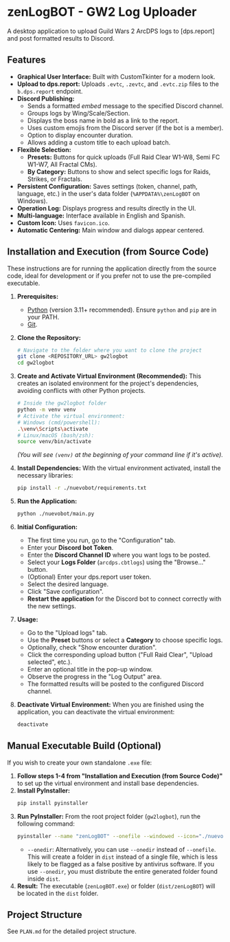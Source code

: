# zenLogBOT - GW2 Log Uploader

A desktop application to upload Guild Wars 2 ArcDPS logs to [dps.report] and post formatted results to Discord.

## Features

*   **Graphical User Interface:** Built with CustomTkinter for a modern look.
*   **Upload to dps.report:** Uploads `.evtc`, `.zevtc`, and `.evtc.zip` files to the `b.dps.report` endpoint.
*   **Discord Publishing:**
    *   Sends a formatted *embed* message to the specified Discord channel.
    *   Groups logs by Wing/Scale/Section.
    *   Displays the boss name in bold as a link to the report.
    *   Uses custom emojis from the Discord server (if the bot is a member).
    *   Option to display encounter duration.
    *   Allows adding a custom title to each upload batch.
*   **Flexible Selection:**
    *   **Presets:** Buttons for quick uploads (Full Raid Clear W1-W8, Semi FC W1-W7, All Fractal CMs).
    *   **By Category:** Buttons to show and select specific logs for Raids, Strikes, or Fractals.
*   **Persistent Configuration:** Saves settings (token, channel, path, language, etc.) in the user's data folder (`%APPDATA%\zenLogBOT` on Windows).
*   **Operation Log:** Displays progress and results directly in the UI.
*   **Multi-language:** Interface available in English and Spanish.
*   **Custom Icon:** Uses `favicon.ico`.
*   **Automatic Centering:** Main window and dialogs appear centered.

## Installation and Execution (from Source Code)

These instructions are for running the application directly from the source code, ideal for development or if you prefer not to use the pre-compiled executable.

1.  **Prerequisites:**
    *   [Python](https://www.python.org/downloads/) (version 3.11+ recommended). Ensure `python` and `pip` are in your PATH.
    *   [Git](https://git-scm.com/downloads/).

2.  **Clone the Repository:**
    ```bash
    # Navigate to the folder where you want to clone the project
    git clone <REPOSITORY_URL> gw2logbot
    cd gw2logbot
    ```

3.  **Create and Activate Virtual Environment (Recommended):**
    This creates an isolated environment for the project's dependencies, avoiding conflicts with other Python projects.
    ```bash
    # Inside the gw2logbot folder
    python -m venv venv
    # Activate the virtual environment:
    # Windows (cmd/powershell):
    .\venv\Scripts\activate
    # Linux/macOS (bash/zsh):
    source venv/bin/activate
    ```
    *(You will see `(venv)` at the beginning of your command line if it's active).*

4.  **Install Dependencies:**
    With the virtual environment activated, install the necessary libraries:
    ```bash
    pip install -r ./nuevobot/requirements.txt
    ```

5.  **Run the Application:**
    ```bash
    python ./nuevobot/main.py
    ```

6.  **Initial Configuration:**
    *   The first time you run, go to the "Configuration" tab.
    *   Enter your **Discord bot Token**.
    *   Enter the **Discord Channel ID** where you want logs to be posted.
    *   Select your **Logs Folder** (`arcdps.cbtlogs`) using the "Browse..." button.
    *   (Optional) Enter your dps.report user token.
    *   Select the desired language.
    *   Click "Save configuration".
    *   **Restart the application** for the Discord bot to connect correctly with the new settings.

7.  **Usage:**
    *   Go to the "Upload logs" tab.
    *   Use the **Preset** buttons or select a **Category** to choose specific logs.
    *   Optionally, check "Show encounter duration".
    *   Click the corresponding upload button ("Full Raid Clear", "Upload selected", etc.).
    *   Enter an optional title in the pop-up window.
    *   Observe the progress in the "Log Output" area.
    *   The formatted results will be posted to the configured Discord channel.

8.  **Deactivate Virtual Environment:**
    When you are finished using the application, you can deactivate the virtual environment:
    ```bash
    deactivate
    ```

## Manual Executable Build (Optional)

If you wish to create your own standalone `.exe` file:

1.  **Follow steps 1-4 from "Installation and Execution (from Source Code)"** to set up the virtual environment and install base dependencies.
2.  **Install PyInstaller:**
    ```bash
    pip install pyinstaller
    ```
3.  **Run PyInstaller:**
    From the root project folder (`gw2logbot`), run the following command:
    ```bash
    pyinstaller --name "zenLogBOT" --onefile --windowed --icon="./nuevobot/favicon.ico" --add-data="./nuevobot/data;data" ./nuevobot/main.py
    ```
    *   `--onedir`: Alternatively, you can use `--onedir` instead of `--onefile`. This will create a folder in `dist` instead of a single file, which is less likely to be flagged as a false positive by antivirus software. If you use `--onedir`, you must distribute the entire generated folder found inside `dist`.
4.  **Result:** The executable (`zenLogBOT.exe`) or folder (`dist/zenLogBOT`) will be located in the `dist` folder.

## Project Structure

See `PLAN.md` for the detailed project structure.